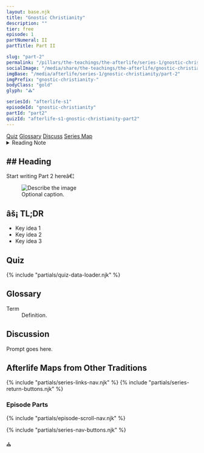 ```yaml
---
layout: base.njk
title: "Gnostic Christianity"
description: ""
tier: free
episode: 1
partNumeral: II
partTitle: Part II

slug: "part-2"
permalink: "/pillars/the-teachings/the-afterlife/series-1/gnostic-christianity/part-2/index.html"
socialImage: "/media/share/the-teachings/the-afterlife/gnostic-christianity-part-2.jpg"
imgBase: "/media/afterlife/series-1/gnostic-christianity/part-2"
imgPrefix: "gnostic-christianity-"
bodyClass: "gold"
glyph: "⛪︎"

seriesId: "afterlife-s1"
episodeId: "gnostic-christianity"
partId: "part2"
quizId: "afterlife-s1-gnostic-christianity-part2"
---
```


<!-- ========================= PART II ========================= -->
<nav class="scroll-tabs" role="navigation" aria-label="Part Map">
  <a class="tab-link" href="#quiz"      data-title="Quiz">Quiz</a>
  <a class="tab-link" href="#glossary"  data-title="Glossary">Glossary</a>
  <a class="tab-link" href="#discuss"   data-title="Discussion">Discuss</a>
  <a class="tab-link" href="#series"    data-title="Series Map">Series Map</a>
</nav>

<main class="main-content">
<section class="content-container">

<details class="disclaimer-box">
  <summary><span class="disclaimer-heading">Reading Note</span></summary>
  <p>Symbolic, initiatory material. Read slowly; cross-check sources.</p>
</details>

<section class="section-block">
  <h2 class="section-heading">## Heading</h2>
  <p>Start writing Part 2 hereâ€¦</p>
</section>

<figure class="image-block">
  <picture>
    <source srcset="{{ imgBase }}/{{ imgPrefix }}image-2-01.webp" type="image/webp">
    <img src="{{ imgBase }}/{{ imgPrefix }}image-2-01.jpg" alt="Describe the image" class="image-gnostic" loading="lazy">
  </picture>
  <figcaption class="caption-gnostic">Optional caption.</figcaption>
</figure>

<section class="section-block">
  <h2 class="section-heading">âš¡ TL;DR</h2>
  <ul class="list-emoji">
    <li>Key idea 1</li>
    <li>Key idea 2</li>
    <li>Key idea 3</li>
  </ul>
</section>

<section class="section-block" id="quiz">
  <h2 class="section-heading">Quiz</h2>
  <div id="quiz-container" data-quiz-id="{{ quizId }}"></div>
  {% include "partials/quiz-data-loader.njk" %}
</section>

<section class="section-block" id="glossary">
  <h2 class="section-heading">Glossary</h2>
  <dl class="glossary">
    <div class="glossary-entry"><dt>Term</dt><dd>Definition.</dd></div>
  </dl>
</section>

<section class="section-block" id="discuss">
  <h2 class="section-heading">Discussion</h2>
  <p>Prompt goes here.</p>
</section>

<section class="section-block" id="series">
  <h2 class="section-heading">Afterlife Maps from Other Traditions</h2>
  {% include "partials/series-links-nav.njk" %}
  {% include "partials/series-return-buttons.njk" %}
</section>

<section class="section-block">
  <h3 class="section-heading">Episode Parts</h3>
  {% include "partials/episode-scroll-nav.njk" %}
</section>

{% include "partials/series-nav-buttons.njk" %}

<div class="gnostic-divider">
  <span class="divider-symbol pillar-glyph spin" aria-hidden="true">⛪︎</span>
</div>

</section>
</main>